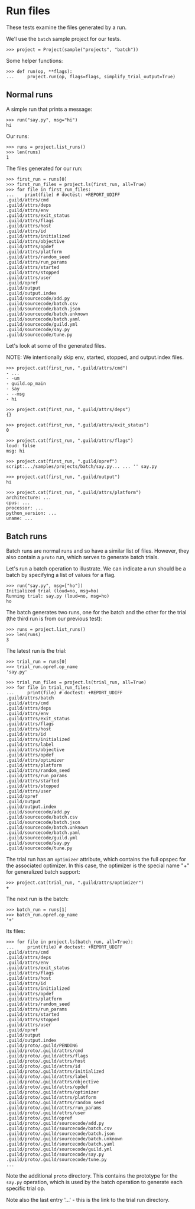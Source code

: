 # Run files

These tests examine the files generated by a run.

We'l use the `batch` sample project for our tests.

    >>> project = Project(sample("projects", "batch"))

Some helper functions:

    >>> def run(op, **flags):
    ...     project.run(op, flags=flags, simplify_trial_output=True)

## Normal runs

A simple run that prints a message:

    >>> run("say.py", msg="hi")
    hi

Our runs:

    >>> runs = project.list_runs()
    >>> len(runs)
    1

The files generated for our run:

    >>> first_run = runs[0]
    >>> first_run_files = project.ls(first_run, all=True)
    >>> for file in first_run_files:
    ...    print(file) # doctest: +REPORT_UDIFF
    .guild/attrs/cmd
    .guild/attrs/deps
    .guild/attrs/env
    .guild/attrs/exit_status
    .guild/attrs/flags
    .guild/attrs/host
    .guild/attrs/id
    .guild/attrs/initialized
    .guild/attrs/objective
    .guild/attrs/opdef
    .guild/attrs/platform
    .guild/attrs/random_seed
    .guild/attrs/run_params
    .guild/attrs/started
    .guild/attrs/stopped
    .guild/attrs/user
    .guild/opref
    .guild/output
    .guild/output.index
    .guild/sourcecode/add.py
    .guild/sourcecode/batch.csv
    .guild/sourcecode/batch.json
    .guild/sourcecode/batch.unknown
    .guild/sourcecode/batch.yaml
    .guild/sourcecode/guild.yml
    .guild/sourcecode/say.py
    .guild/sourcecode/tune.py

Let's look at some of the generated files.

NOTE: We intentionally skip env, started, stopped, and output.index
files.

    >>> project.cat(first_run, ".guild/attrs/cmd")
    - ...
    - -um
    - guild.op_main
    - say
    - --msg
    - hi

    >>> project.cat(first_run, ".guild/attrs/deps")
    {}

    >>> project.cat(first_run, ".guild/attrs/exit_status")
    0

    >>> project.cat(first_run, ".guild/attrs/flags")
    loud: false
    msg: hi

    >>> project.cat(first_run, ".guild/opref")
    script:.../samples/projects/batch/say.py... ... '' say.py

    >>> project.cat(first_run, ".guild/output")
    hi

    >>> project.cat(first_run, ".guild/attrs/platform")
    architecture: ...
    cpus: ...
    processor: ...
    python_version: ...
    uname: ...

## Batch runs

Batch runs are normal runs and so have a similar list of
files. However, they also contain a `proto` run, which serves to
generate batch trials.

Let's run a batch operation to illustrate. We can indicate a run
should be a batch by specifying a list of values for a flag.

    >>> run("say.py", msg=["ho"])
    Initialized trial (loud=no, msg=ho)
    Running trial: say.py (loud=no, msg=ho)
    ho

The batch generates two runs, one for the batch and the other for the
trial (the third run is from our previous test):

    >>> runs = project.list_runs()
    >>> len(runs)
    3

The latest run is the trial:

    >>> trial_run = runs[0]
    >>> trial_run.opref.op_name
    'say.py'

    >>> trial_run_files = project.ls(trial_run, all=True)
    >>> for file in trial_run_files:
    ...     print(file) # doctest: +REPORT_UDIFF
    .guild/attrs/batch
    .guild/attrs/cmd
    .guild/attrs/deps
    .guild/attrs/env
    .guild/attrs/exit_status
    .guild/attrs/flags
    .guild/attrs/host
    .guild/attrs/id
    .guild/attrs/initialized
    .guild/attrs/label
    .guild/attrs/objective
    .guild/attrs/opdef
    .guild/attrs/optimizer
    .guild/attrs/platform
    .guild/attrs/random_seed
    .guild/attrs/run_params
    .guild/attrs/started
    .guild/attrs/stopped
    .guild/attrs/user
    .guild/opref
    .guild/output
    .guild/output.index
    .guild/sourcecode/add.py
    .guild/sourcecode/batch.csv
    .guild/sourcecode/batch.json
    .guild/sourcecode/batch.unknown
    .guild/sourcecode/batch.yaml
    .guild/sourcecode/guild.yml
    .guild/sourcecode/say.py
    .guild/sourcecode/tune.py

The trial run has an `optimizer` attribute, which contains the full
opspec for the associated optimizer. In this case, the optimizer is
the special name "+" for generalized batch support:

    >>> project.cat(trial_run, ".guild/attrs/optimizer")
    +

The next run is the batch:

    >>> batch_run = runs[1]
    >>> batch_run.opref.op_name
    '+'

Its files:

    >>> for file in project.ls(batch_run, all=True):
    ...     print(file) # doctest: +REPORT_UDIFF
    .guild/attrs/cmd
    .guild/attrs/deps
    .guild/attrs/env
    .guild/attrs/exit_status
    .guild/attrs/flags
    .guild/attrs/host
    .guild/attrs/id
    .guild/attrs/initialized
    .guild/attrs/opdef
    .guild/attrs/platform
    .guild/attrs/random_seed
    .guild/attrs/run_params
    .guild/attrs/started
    .guild/attrs/stopped
    .guild/attrs/user
    .guild/opref
    .guild/output
    .guild/output.index
    .guild/proto/.guild/PENDING
    .guild/proto/.guild/attrs/cmd
    .guild/proto/.guild/attrs/flags
    .guild/proto/.guild/attrs/host
    .guild/proto/.guild/attrs/id
    .guild/proto/.guild/attrs/initialized
    .guild/proto/.guild/attrs/label
    .guild/proto/.guild/attrs/objective
    .guild/proto/.guild/attrs/opdef
    .guild/proto/.guild/attrs/optimizer
    .guild/proto/.guild/attrs/platform
    .guild/proto/.guild/attrs/random_seed
    .guild/proto/.guild/attrs/run_params
    .guild/proto/.guild/attrs/user
    .guild/proto/.guild/opref
    .guild/proto/.guild/sourcecode/add.py
    .guild/proto/.guild/sourcecode/batch.csv
    .guild/proto/.guild/sourcecode/batch.json
    .guild/proto/.guild/sourcecode/batch.unknown
    .guild/proto/.guild/sourcecode/batch.yaml
    .guild/proto/.guild/sourcecode/guild.yml
    .guild/proto/.guild/sourcecode/say.py
    .guild/proto/.guild/sourcecode/tune.py
    ...

Note the additional `proto` directory. This contains the prototype for
the `say.py` operation, which is used by the batch operation to
generate each specific trial op.

Note also the last entry '...' - this is the link to the trial run
directory.
